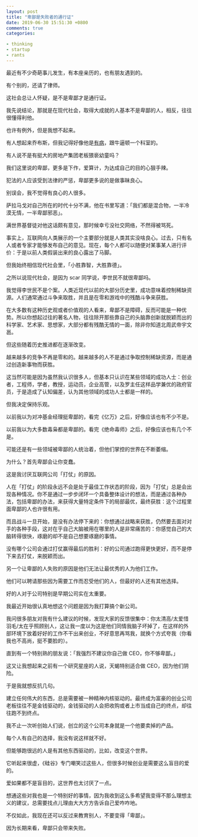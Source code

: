 ```yaml
---
layout: post
title: "卑鄙是失败者的通行证"
date: 2019-06-30 15:51:30 +0800
comments: true
categories:

- thinking
- startup
- rants
---
```


最近有不少奇葩事儿发生，有本座亲历的，也有朋友遇到的。

有个别的，还请了律师。

这社会总让人怀疑，是不是卑鄙才是通行证。

我先说结论，那就是在现代社会，取得大成就的人基本不是卑鄙的人，相反，往往很懂得利他。

也许有例外，但是我想不起来。

有人想起来乔布斯，但我记得好像他是[有病](https://www.xinli001.com/info/100370813)，跟牛逼顿一个科室的。

有人说不是有挺大的房地产集团老板猥亵幼童吗？

我们这里说的卑鄙，更多是下作，爱算计，为达成自己的目的心狠手辣。

犯法的人应该受到法律的严惩，卑鄙更多说的是做事昧良心。

别误会，我不觉得有良心的人很多。

萨拉马戈对自己所在的时代十分不满，他在书里写道：「我们都是混合物，一半冷漠无情，一半卑鄙邪恶」。

满世界基督徒对他这话颇有意见，那时候幸亏没社交网络，不然得被骂死。

事实上，互联网向人类展示的一个主要部分就是人类其实没啥良心。过去，只有名人或者专家才能够发布自己的意见。现在，每个人都可以随便对某事某人进行评价：于是以前人类假装出来的良心露出了马脚。

但我始终相信现代社会里，「小胜靠智，大胜靠德」。

之所以说现代社会，是因为 scar 同学说，李世民不就很卑鄙吗。

我觉得李世民不是个案。人类近现代以前的大部分历史里，成功意味着控制稀缺资源。人们通常通过斗争来取胜，并且是在零和游戏中的残酷斗争来获胜。

在大多数有这种历史观或者价值观的人看来，卑鄙不是障碍，反而可能是一种优势。所以你想起过往的著名人物，往往除开那些靠自己的头脑靠创新就脱颖而出的科学家、艺术家、思想家，大部分都有残酷无情的一面，除非你知道北周武帝宇文邕。

但这些随着历史推进都在逐渐改变。

越来越多的竞争不再是零和的。越来越多的人不是通过争取控制稀缺资源，而是通过创造新事物而获胜。

这当然可能是因为虽然我认识很多人，但基本只认识在某些领域的成功人士：创业者，工程师，学者，教授，运动员，企业高管，以及罗主任这样品学兼优的政府官员，于是造成了认知偏差，认为其他领域的成功人士都是一样的。

但我决定保持乐观。

以前我以为对冲基金经理挺卑鄙的，看完《亿万》之后，好像应该也有不少不是。

以前我以为大多数毒枭都是卑鄙的。看完《绝命毒师》之后，好像应该也有几个不是。

可能还是有一些领域被卑鄙的人统治着，但他们掌控的世界在不断萎缩。

为什么？首先卑鄙会让你变蠢。

这是我讨厌互联网公司「打仗」的原因。

人在「打仗」的阶段永远不会是处于最佳工作状态的阶段，因为「打仗」总是会出现各种情况。你不是通过一步步闭环一个具备整体设计的想法，而是通过各种办法，包括卑鄙的办法，来获得大量特定条件下的局部最优，最终获胜：这个过程里面卑鄙的人也许很有用。

而且战斗一旦开始，是没有办法停下来的：你想通过战略来获胜，仍然要去面对对手的各种手段，这对在乎自己大脑被用在哪里的人是非常痛苦的：你感觉自己的大脑转得很快，琢磨的却不是自己想要琢磨的事情。

没有哪个公司会通过打仗赢得最后的胜利：好的公司通过跑得更快更好，而不是停下来去打仗，来脱颖而出。

另一个让卑鄙的人失败的原因是他们无法让最优秀的人为他们工作。

他们可以聘请那些因为需要工作而忍受他们的人，但最好的人还有其他选择。

好的人对于公司特别是早期公司实在太重要。

我最近开始很认真地想这个问题是因为我打算搞个新公司。

我问很多朋友对我有什么建议的时候，发现大家的反馈很集中：你太清高/太爱惜羽毛/太在乎照顾别人，这让我一度以为这是他们同情我脑子坏掉了，在这样的外部环境下放着好好的工作不干出来创业，不好意思再骂我，就换个方式夸我（你看我也不高尚，挺不要脸的）。

直到有一个特别熟的朋友说：「我强烈不建议你自己做 CEO，你不够卑鄙。」

这又让我想起来之前有一个研究星座的人说，天蝎特别适合做 CEO，因为他们阴险。

于是我就想反抗几句。

建立任何伟大的东西，总是需要被一种精神内核驱动的。最终成为富豪的创业公司老板往往不是金钱驱动的，金钱驱动的人会把收购或者上市当成自己的终点，却往往跑不到终点。

我不止一次听创始人们说，创立的这个公司本身就是一个他要卖掉的产品。

每个人有自己的选择，我没有说这样就不好。

但能够跑很远的人是有其他东西驱动的，比如，改变这个世界。

它听起来很虚，《硅谷》专门嘲笑过这些人，但很多时候创业是需要这么盲目的爱的。

爱如果都不是盲目的，这世界也太讨厌了一点。

想通这些对我也是一个特别好的事情，因为我收到这么多希望我变得不那么理想主义的建议，总需要找点儿理由大大方方告诉自己爱咋咋地。

不仅如此，我现在还可以反过来教育别人，不要变得「卑鄙」。

因为长期来看，卑鄙只会带来失败。
